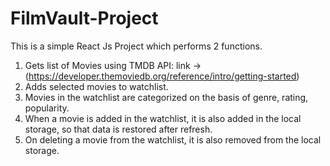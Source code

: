 # FilmVault-Project

This is a simple React Js Project which performs 2 functions.
1. Gets list of Movies using TMDB API: link -> (https://developer.themoviedb.org/reference/intro/getting-started)
2. Adds selected movies to watchlist.
3. Movies in the watchlist are categorized on the basis of genre, rating, popularity.
4. When a movie is added in the watchlist, it is also added in the local storage, so that data is restored after refresh.
5. On deleting a movie from the watchlist, it is also removed from the local storage.
